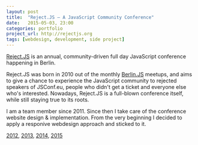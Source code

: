 ```yaml
---
layout: post
title:  "Reject.JS – A JavaScript Community Conference"
date:   2015-05-03, 23:00
categories: portfolio
project_url: http://rejectjs.org
tags: [webdesign, development, side project]
---
```


[Reject.JS](http://rejectjs.org) is an annual, community-driven full day JavaScript conference happening in Berlin.

Reject.JS was born in 2010 out of the monthly [Berlin.JS](http://berlinjs.org) meetups, and aims to give a chance to experience the JavaScript community to rejected speakers of JSConf.eu, people who didn't get a ticket and everyone else who's interested. Nowadays, Reject.JS is a full-blown conference itself, while still staying true to its roots.

I am a team member since 2011. Since then I take care of the conference website design & implementation. From the very beginning I decided to apply a responive webdesign approach and sticked to it.

[2012](http://2012.rejectjs.org/), [2013](http://2013.rejectjs.org/), [2014](http://2014.rejectjs.org/), [2015](http://rejectjs.org)
